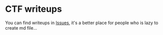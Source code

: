 # CTF writeups

You can find writeups in [Issues](https://github.com/aszx87410/ctf-writeups/issues), it's a better place for people who is lazy to create md file...
